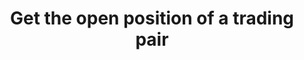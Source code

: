---
title: Get the open position of a trading pair
position_number: 20
type: get
description: /future/market/v1/public/contract/open-interest
parameters:
    -
        name: symbol
        type: string
        mandatory: true
        default: N/A
        description: Trading pair
        ranges:
content_markdown: Note：This method does not require a signature.
left_code_blocks:
    -
        code_block: "public void getKLine() {\r\n\tString text = HttpUtil.get(URL + \"/data/api/future/market/v1/getKLine?market=btc_usdt&type=1min&since=0\");\r\n\tSystem.out.println(text);\r\n}"
        title: Java
        language: java
right_code_blocks:
    - code_block: |-
        {
          "error": {
            "code": "",
            "msg": ""
          },
          "msgInfo": "",
          "result": [
            {
              "symbol": "", //Trading pair
              "openInterest": "", //open position
              "openInterestUsd": 0, //open value
              "time": "", //time
            }
          ],
          "returnCode": 0
        }
      title: Response
      language: json
---